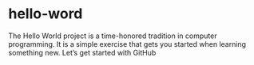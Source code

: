 # hello-word
The Hello World project is a time-honored tradition in computer programming. It is a simple exercise that gets you started when learning something new. Let’s get started with GitHub
